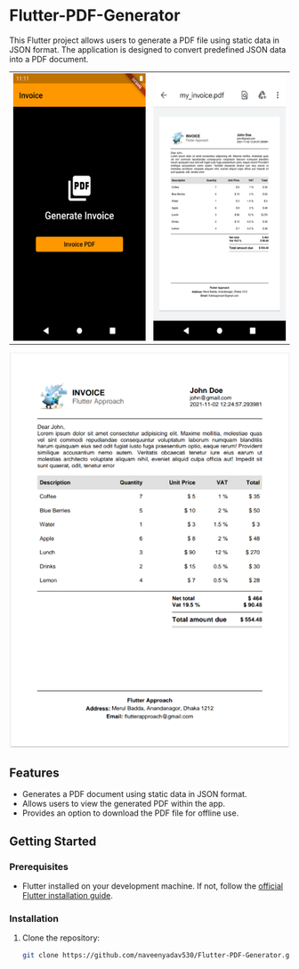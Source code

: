 # Flutter-PDF-Generator

This Flutter project allows users to generate a PDF file using static data in JSON format. The application is designed to convert predefined JSON data into a PDF document.

<table>
  <tr>
    <td><img src="sample-1.png" width=270 height=480></td>
    <td><img src="sample-2.png" width=270 height=480></td>
  </tr>
 </table>

 ![Sample UI](/invoice.png)
## Features

- Generates a PDF document using static data in JSON format.
- Allows users to view the generated PDF within the app.
- Provides an option to download the PDF file for offline use.

## Getting Started

### Prerequisites

- Flutter installed on your development machine. If not, follow the [official Flutter installation guide](https://flutter.dev/docs/get-started/install).

### Installation

1. Clone the repository:

   ```bash
   git clone https://github.com/naveenyadav530/Flutter-PDF-Generator.git



